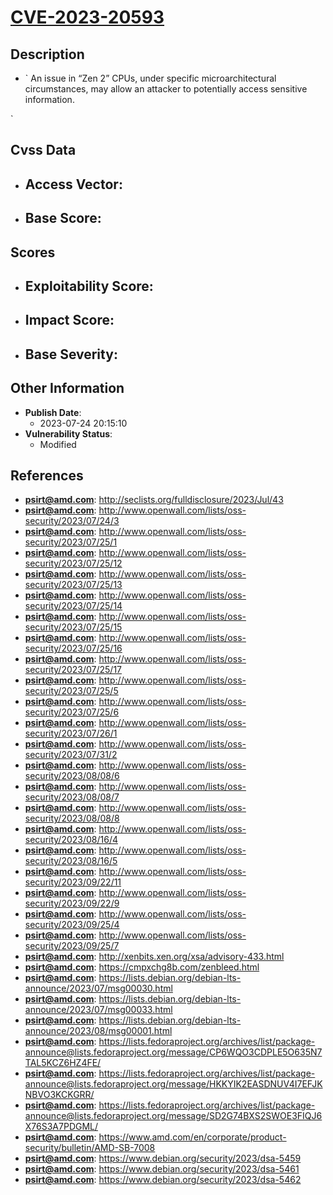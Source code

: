 
# [CVE-2023-20593](http://seclists.org/fulldisclosure/2023/Jul/43)

## Description

- `
An issue in “Zen 2” CPUs, under specific microarchitectural circumstances, may allow an attacker to potentially access sensitive information.






`

## Cvss Data

- **Access Vector**:
  - 
- **Base Score**:
  - 

## Scores

- **Exploitability Score**:
  - 
- **Impact Score**:
  - 
- **Base Severity**:
  - 

## Other Information

- **Publish Date**:
  - 2023-07-24 20:15:10
- **Vulnerability Status**:
  - Modified

## References

- **psirt@amd.com**: http://seclists.org/fulldisclosure/2023/Jul/43
- **psirt@amd.com**: http://www.openwall.com/lists/oss-security/2023/07/24/3
- **psirt@amd.com**: http://www.openwall.com/lists/oss-security/2023/07/25/1
- **psirt@amd.com**: http://www.openwall.com/lists/oss-security/2023/07/25/12
- **psirt@amd.com**: http://www.openwall.com/lists/oss-security/2023/07/25/13
- **psirt@amd.com**: http://www.openwall.com/lists/oss-security/2023/07/25/14
- **psirt@amd.com**: http://www.openwall.com/lists/oss-security/2023/07/25/15
- **psirt@amd.com**: http://www.openwall.com/lists/oss-security/2023/07/25/16
- **psirt@amd.com**: http://www.openwall.com/lists/oss-security/2023/07/25/17
- **psirt@amd.com**: http://www.openwall.com/lists/oss-security/2023/07/25/5
- **psirt@amd.com**: http://www.openwall.com/lists/oss-security/2023/07/25/6
- **psirt@amd.com**: http://www.openwall.com/lists/oss-security/2023/07/26/1
- **psirt@amd.com**: http://www.openwall.com/lists/oss-security/2023/07/31/2
- **psirt@amd.com**: http://www.openwall.com/lists/oss-security/2023/08/08/6
- **psirt@amd.com**: http://www.openwall.com/lists/oss-security/2023/08/08/7
- **psirt@amd.com**: http://www.openwall.com/lists/oss-security/2023/08/08/8
- **psirt@amd.com**: http://www.openwall.com/lists/oss-security/2023/08/16/4
- **psirt@amd.com**: http://www.openwall.com/lists/oss-security/2023/08/16/5
- **psirt@amd.com**: http://www.openwall.com/lists/oss-security/2023/09/22/11
- **psirt@amd.com**: http://www.openwall.com/lists/oss-security/2023/09/22/9
- **psirt@amd.com**: http://www.openwall.com/lists/oss-security/2023/09/25/4
- **psirt@amd.com**: http://www.openwall.com/lists/oss-security/2023/09/25/7
- **psirt@amd.com**: http://xenbits.xen.org/xsa/advisory-433.html
- **psirt@amd.com**: https://cmpxchg8b.com/zenbleed.html
- **psirt@amd.com**: https://lists.debian.org/debian-lts-announce/2023/07/msg00030.html
- **psirt@amd.com**: https://lists.debian.org/debian-lts-announce/2023/07/msg00033.html
- **psirt@amd.com**: https://lists.debian.org/debian-lts-announce/2023/08/msg00001.html
- **psirt@amd.com**: https://lists.fedoraproject.org/archives/list/package-announce@lists.fedoraproject.org/message/CP6WQO3CDPLE5O635N7TAL5KCZ6HZ4FE/
- **psirt@amd.com**: https://lists.fedoraproject.org/archives/list/package-announce@lists.fedoraproject.org/message/HKKYIK2EASDNUV4I7EFJKNBVO3KCKGRR/
- **psirt@amd.com**: https://lists.fedoraproject.org/archives/list/package-announce@lists.fedoraproject.org/message/SD2G74BXS2SWOE3FIQJ6X76S3A7PDGML/
- **psirt@amd.com**: https://www.amd.com/en/corporate/product-security/bulletin/AMD-SB-7008
- **psirt@amd.com**: https://www.debian.org/security/2023/dsa-5459
- **psirt@amd.com**: https://www.debian.org/security/2023/dsa-5461
- **psirt@amd.com**: https://www.debian.org/security/2023/dsa-5462
